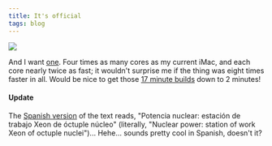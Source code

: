```yaml
---
title: It's official
tags: blog
---
```


![](/system/images/legacy/8cores.png)

And I want [one](http://www.apple.com/macpro/). Four times as many cores as my current iMac, and each core nearly twice as fast; it wouldn't surprise me if the thing was eight times faster in all. Would be nice to get those [17 minute builds](http://typechecked.net/a/about/wincent/weblog/archives/2007/04/the_first_syner.php) down to 2 minutes!

#### Update

The [Spanish version](http://www.apple.com/es/) of the text reads, "Potencia nuclear: estación de trabajo Xeon de óctuple núcleo" (literally, "Nuclear power: station of work Xeon of octuple nuclei")... Hehe... sounds pretty cool in Spanish, doesn't it?
